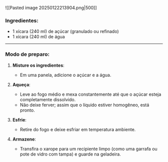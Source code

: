![[Pasted image 20250122213904.png|500]]

### **Ingredientes**:

- 1 xícara (240 ml) de açúcar (granulado ou refinado)
- 1 xícara (240 ml) de água

---

### **Modo de preparo**:

1. **Misture os ingredientes**:
    
    - Em uma panela, adicione o açúcar e a água.

2. **Aqueça**:
    
    - Leve ao fogo médio e mexa constantemente até que o açúcar esteja completamente dissolvido.
    - Não deixe ferver; assim que o líquido estiver homogêneo, está pronto.

3. **Esfrie**:
    
    - Retire do fogo e deixe esfriar em temperatura ambiente.

4. **Armazene**:
    
    - Transfira o xarope para um recipiente limpo (como uma garrafa ou pote de vidro com tampa) e guarde na geladeira.